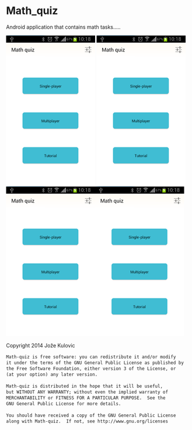 Math_quiz
=========

Android application that contains math tasks.....

![alt tag](https://github.com/Jst10/Math_quiz/blob/master/screens/1.png?raw=true)
![alt tag](https://github.com/Jst10/Math_quiz/blob/master/screens/1.png?raw=true)
![alt tag](https://github.com/Jst10/Math_quiz/blob/master/screens/1.png?raw=true)![alt tag](https://github.com/Jst10/Math_quiz/blob/master/screens/1.png?raw=true)

 Copyright 2014 Jože Kulovic

    Math-quiz is free software: you can redistribute it and/or modify
    it under the terms of the GNU General Public License as published by
    the Free Software Foundation, either version 3 of the License, or
    (at your option) any later version.

    Math-quiz is distributed in the hope that it will be useful,
    but WITHOUT ANY WARRANTY; without even the implied warranty of
    MERCHANTABILITY or FITNESS FOR A PARTICULAR PURPOSE.  See the
    GNU General Public License for more details.

    You should have received a copy of the GNU General Public License
    along with Math-quiz.  If not, see http://www.gnu.org/licenses
